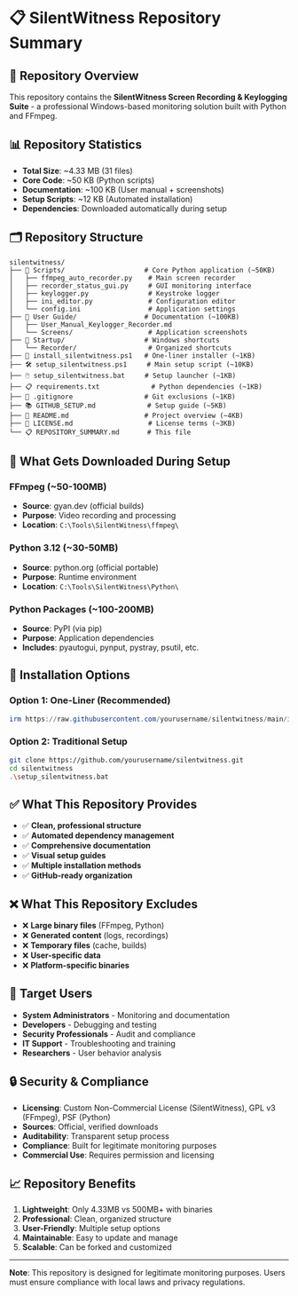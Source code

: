 # 📋 SilentWitness Repository Summary

## 🎯 **Repository Overview**
This repository contains the **SilentWitness Screen Recording & Keylogging Suite** - a professional Windows-based monitoring solution built with Python and FFmpeg.

## 📊 **Repository Statistics**
- **Total Size**: ~4.33 MB (31 files)
- **Core Code**: ~50 KB (Python scripts)
- **Documentation**: ~100 KB (User manual + screenshots)
- **Setup Scripts**: ~12 KB (Automated installation)
- **Dependencies**: Downloaded automatically during setup

## 🗂️ **Repository Structure**
```
silentwitness/
├── 📁 Scripts/                    # Core Python application (~50KB)
│   ├── ffmpeg_auto_recorder.py    # Main screen recorder
│   ├── recorder_status_gui.py     # GUI monitoring interface
│   ├── keylogger.py               # Keystroke logger
│   ├── ini_editor.py              # Configuration editor
│   └── config.ini                 # Application settings
├── 📁 User Guide/                 # Documentation (~100KB)
│   ├── User_Manual_Keylogger_Recorder.md
│   └── Screens/                   # Application screenshots
├── 📁 Startup/                    # Windows shortcuts
│   └── Recorder/                  # Organized shortcuts
├── 🚀 install_silentwitness.ps1   # One-liner installer (~1KB)
├── 🛠️ setup_silentwitness.ps1     # Main setup script (~10KB)
├── 🖱️ setup_silentwitness.bat     # Setup launcher (~1KB)
├── 📋 requirements.txt             # Python dependencies (~1KB)
├── 🚫 .gitignore                  # Git exclusions (~1KB)
├── 📚 GITHUB_SETUP.md             # Setup guide (~5KB)
├── 📖 README.md                   # Project overview (~4KB)
├── 📄 LICENSE.md                   # License terms (~3KB)
└── 📋 REPOSITORY_SUMMARY.md       # This file
```

## 🔄 **What Gets Downloaded During Setup**

### **FFmpeg (~50-100MB)**
- **Source**: gyan.dev (official builds)
- **Purpose**: Video recording and processing
- **Location**: `C:\Tools\SilentWitness\ffmpeg\`

### **Python 3.12 (~30-50MB)**
- **Source**: python.org (official portable)
- **Purpose**: Runtime environment
- **Location**: `C:\Tools\SilentWitness\Python\`

### **Python Packages (~100-200MB)**
- **Source**: PyPI (via pip)
- **Purpose**: Application dependencies
- **Includes**: pyautogui, pynput, pystray, psutil, etc.

## 🚀 **Installation Options**

### **Option 1: One-Liner (Recommended)**
```powershell
irm https://raw.githubusercontent.com/yourusername/silentwitness/main/install_silentwitness.ps1 | iex
```

### **Option 2: Traditional Setup**
```bash
git clone https://github.com/yourusername/silentwitness.git
cd silentwitness
.\setup_silentwitness.bat
```

## ✅ **What This Repository Provides**
- ✅ **Clean, professional structure**
- ✅ **Automated dependency management**
- ✅ **Comprehensive documentation**
- ✅ **Visual setup guides**
- ✅ **Multiple installation methods**
- ✅ **GitHub-ready organization**

## ❌ **What This Repository Excludes**
- ❌ **Large binary files** (FFmpeg, Python)
- ❌ **Generated content** (logs, recordings)
- ❌ **Temporary files** (cache, builds)
- ❌ **User-specific data**
- ❌ **Platform-specific binaries**

## 🎯 **Target Users**
- **System Administrators** - Monitoring and documentation
- **Developers** - Debugging and testing
- **Security Professionals** - Audit and compliance
- **IT Support** - Troubleshooting and training
- **Researchers** - User behavior analysis

## 🔒 **Security & Compliance**
- **Licensing**: Custom Non-Commercial License (SilentWitness), GPL v3 (FFmpeg), PSF (Python)
- **Sources**: Official, verified downloads
- **Auditability**: Transparent setup process
- **Compliance**: Built for legitimate monitoring purposes
- **Commercial Use**: Requires permission and licensing

## 📈 **Repository Benefits**
1. **Lightweight**: Only 4.33MB vs 500MB+ with binaries
2. **Professional**: Clean, organized structure
3. **User-Friendly**: Multiple setup options
4. **Maintainable**: Easy to update and manage
5. **Scalable**: Can be forked and customized

---

**Note**: This repository is designed for legitimate monitoring purposes. Users must ensure compliance with local laws and privacy regulations.

